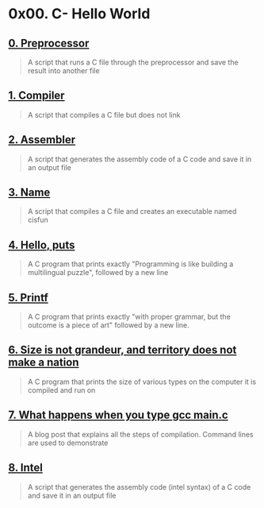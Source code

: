# 0x00. C- Hello World

## [0. Preprocessor](./0-preprocessor)

> A script that runs a C file through the preprocessor and save the
> result into another file

## [1. Compiler](./1-compiler)

> A script that compiles a C file but does not link

## [2. Assembler](./2-assembler)

> A script that generates the assembly code of a C code and save it in an output
> file

## [3. Name](./3-name)

> A script that compiles a C file and creates an executable named cisfun

## [4. Hello, puts](./4-puts.c)

> A C program that prints exactly "Programming is like building
> a multilingual puzzle", followed by a new line

## [5. Printf](./5-printf)

> A C program that prints exactly "with proper grammar, but the
> outcome is a piece of art" followed by a new line.

## [6. Size is not grandeur, and territory does not make a nation](./6-size.c)

> A C program that prints the size of various types on the computer
> it is compiled and run on

## [7. What happens when you type gcc main.c](https://www.linkedin.com/pulse/what-happens-when-typed-gcc-mainc-daniel-so/?published=t)

> A blog post that explains all the steps of compilation.
> Command lines are used to demonstrate

## [8. Intel](./100-intel)

> A script that generates the assembly code (intel syntax) of a C code and save it
> in an output file
